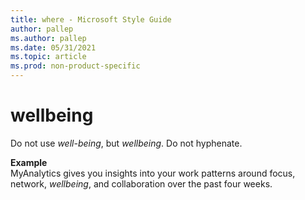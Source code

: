 ```yaml
---
title: where - Microsoft Style Guide
author: pallep
ms.author: pallep
ms.date: 05/31/2021
ms.topic: article
ms.prod: non-product-specific
---
```


# wellbeing

Do not use *well-being*, but *wellbeing*. Do not hyphenate.

**Example**  
MyAnalytics gives you insights into your work patterns around focus, network, *wellbeing*, and collaboration over the past four weeks.
